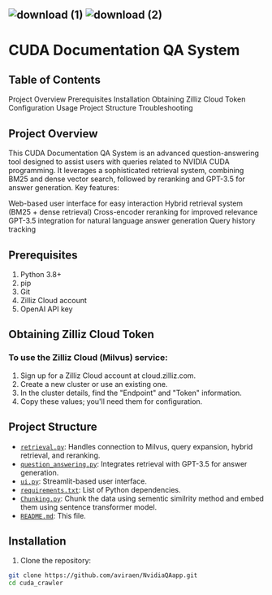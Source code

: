 ## ![download (1)](https://github.com/user-attachments/assets/f6c57ddc-2621-4d1f-b48e-9dd6666f85e5)                                                                         ![download (2)](https://github.com/user-attachments/assets/9bd300ba-1258-4117-9282-3322dedd1b42)

# CUDA Documentation QA System
## Table of Contents

Project Overview
Prerequisites
Installation
Obtaining Zilliz Cloud Token
Configuration
Usage
Project Structure
Troubleshooting

## Project Overview
This CUDA Documentation QA System is an advanced question-answering tool designed to assist users with queries related to NVIDIA CUDA programming. It leverages a sophisticated retrieval system, combining BM25 and dense vector search, followed by reranking and GPT-3.5 for answer generation.
Key features:

Web-based user interface for easy interaction
Hybrid retrieval system (BM25 + dense retrieval)
Cross-encoder reranking for improved relevance
GPT-3.5 integration for natural language answer generation
Query history tracking

## Prerequisites

1. Python 3.8+
2. pip
3. Git
4. Zilliz Cloud account
5. OpenAI API key

## Obtaining Zilliz Cloud Token
### To use the Zilliz Cloud (Milvus) service:

1. Sign up for a Zilliz Cloud account at cloud.zilliz.com.
2. Create a new cluster or use an existing one.
3. In the cluster details, find the "Endpoint" and "Token" information.
4. Copy these values; you'll need them for configuration.

## Project Structure

- [`retrieval.py`](./retrieval.py): Handles connection to Milvus, query expansion, hybrid retrieval, and reranking.
- [`question_answering.py`](./question_answering.py): Integrates retrieval with GPT-3.5 for answer generation.
- [`ui.py`](./ui.py): Streamlit-based user interface.
- [`requirements.txt`](./requirements.txt): List of Python dependencies.
- [`Chunking.py`](./Chunking.py): Chunk the data using sementic similrity method and embed them using sentence transformer model.
- [`README.md`](./README.md): This file.

## Installation

1. Clone the repository:
```bash
git clone https://github.com/aviraen/NvidiaQAapp.git
cd cuda_crawler

